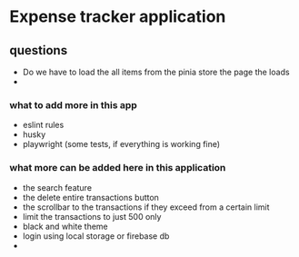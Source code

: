 # Expense tracker application

## questions

- Do we have to load the all items from the pinia store the page the loads
-

### what to add more in this app

- eslint rules
- husky
- playwright (some tests, if everything is working fine)

### what more can be added here in this application

- the search feature
- the delete entire transactions button
- the scrollbar to the transactions if they exceed from a certain limit
- limit the transactions to just 500 only
- black and white theme
- login using local storage or firebase db
- 


